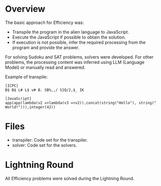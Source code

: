 # Overview
The basic approach for Efficiency was:

- Transpile the program in the alien language to JavaScript.
- Execute the JavaScript if possible to obtain the solution.
- If execution is not possible, infer the required processing from the program and provide the answer.

For solving Sudoku and SAT problems, solvers were developed. For other problems, the processing content was inferred using LLM (Language Model) or manually read and answered.

Example of transpile:
```
[ICPC]
B$ B$ L# L$ v# B. SB%,,/ S}Q/2,$_ IK

[JavaScript]
app(app(lambda(v2 =>lambda(v3 =>v2)),concat(string("Hello"), string(" World!"))),integer(42))
```

# Files
- transpiler: Code set for the transpiler.
- solver: Code set for the solvers.

# Lightning Round
All Efficiency problems were solved during the Lightning Round.
